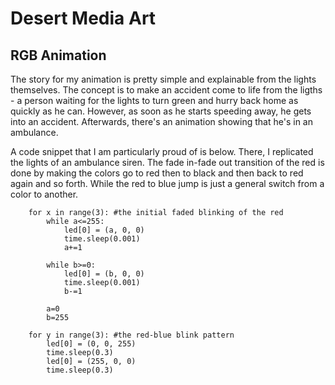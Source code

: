 # Desert Media Art

## RGB Animation

The story for my animation is pretty simple and explainable from the lights themselves. The concept is to make an accident come to life from the ligths - a person waiting for the lights to turn green and hurry back home as quickly as he can. However, as soon as he starts speeding away, he gets into an accident. Afterwards, there's an animation showing that he's in an ambulance.

A code snippet that I am particularly proud of is below. There, I replicated the lights of an ambulance siren. The fade in-fade out transition of the red is done by making the colors go to red then to black and then back to red again and so forth. While the red to blue jump is just a general switch from a color to another.

        for x in range(3): #the initial faded blinking of the red
            while a<=255:
                led[0] = (a, 0, 0)
                time.sleep(0.001)
                a+=1

            while b>=0:
                led[0] = (b, 0, 0)
                time.sleep(0.001)
                b-=1

            a=0
            b=255

        for y in range(3): #the red-blue blink pattern
            led[0] = (0, 0, 255)
            time.sleep(0.3)
            led[0] = (255, 0, 0)
            time.sleep(0.3)
